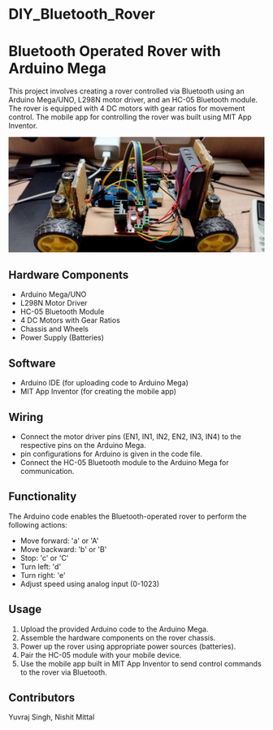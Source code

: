 # DIY_Bluetooth_Rover
# Bluetooth Operated Rover with Arduino Mega

This project involves creating a rover controlled via Bluetooth using an Arduino Mega/UNO, L298N motor driver, and an HC-05 Bluetooth module. The rover is equipped with 4 DC motors with gear ratios for movement control. The mobile app for controlling the rover was built using MIT App Inventor.

![ROVER VIEW](https://github.com/YS-Saini/DIY_Bluetooth_Rover/blob/main/WhatsApp%20Image%202023-09-01%20at%205.52.58%20PM.jpeg)

## Hardware Components

- Arduino Mega/UNO
- L298N Motor Driver
- HC-05 Bluetooth Module
- 4 DC Motors with Gear Ratios
- Chassis and Wheels
- Power Supply (Batteries)

## Software

- Arduino IDE (for uploading code to Arduino Mega)
- MIT App Inventor (for creating the mobile app)

## Wiring

- Connect the motor driver pins (EN1, IN1, IN2, EN2, IN3, IN4) to the respective pins on the Arduino Mega.
- pin configurations for Arduino is given in the code file.
- Connect the HC-05 Bluetooth module to the Arduino Mega for communication.

## Functionality

The Arduino code enables the Bluetooth-operated rover to perform the following actions:

- Move forward: 'a' or 'A'
- Move backward: 'b' or 'B'
- Stop: 'c' or 'C'
- Turn left: 'd'
- Turn right: 'e'
- Adjust speed using analog input (0-1023)

## Usage

1. Upload the provided Arduino code to the Arduino Mega.
2. Assemble the hardware components on the rover chassis.
3. Power up the rover using appropriate power sources (batteries).
4. Pair the HC-05 module with your mobile device.
5. Use the mobile app built in MIT App Inventor to send control commands to the rover via Bluetooth.

## Contributors

Yuvraj Singh, Nishit Mittal

